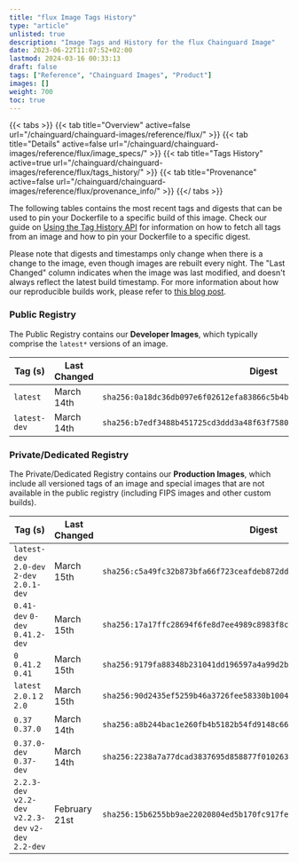 ```yaml
---
title: "flux Image Tags History"
type: "article"
unlisted: true
description: "Image Tags and History for the flux Chainguard Image"
date: 2023-06-22T11:07:52+02:00
lastmod: 2024-03-16 00:33:13
draft: false
tags: ["Reference", "Chainguard Images", "Product"]
images: []
weight: 700
toc: true
---
```


{{< tabs >}}
{{< tab title="Overview" active=false url="/chainguard/chainguard-images/reference/flux/" >}}
{{< tab title="Details" active=false url="/chainguard/chainguard-images/reference/flux/image_specs/" >}}
{{< tab title="Tags History" active=true url="/chainguard/chainguard-images/reference/flux/tags_history/" >}}
{{< tab title="Provenance" active=false url="/chainguard/chainguard-images/reference/flux/provenance_info/" >}}
{{</ tabs >}}

The following tables contains the most recent tags and digests that can be used to pin your Dockerfile to a specific build of this image. Check our guide on [Using the Tag History API](/chainguard/chainguard-images/using-the-tag-history-api/) for information on how to fetch all tags from an image and how to pin your Dockerfile to a specific digest.

Please note that digests and timestamps only change when there is a change to the image, even though images are rebuilt every night. The "Last Changed" column indicates when the image was last modified, and doesn't always reflect the latest build timestamp. For more information about how our reproducible builds work, please refer to [this blog post](https://www.chainguard.dev/unchained/reproducing-chainguards-reproducible-image-builds).

### Public Registry
The Public Registry contains our **Developer Images**, which typically comprise the `latest*` versions of an image.

| Tag (s)       | Last Changed | Digest                                                                    |
|---------------|--------------|---------------------------------------------------------------------------|
|  `latest`     | March 14th   | `sha256:0a18dc36db097e6f02612efa83866c5b4b5382d98247f017074f973d8604f06e` |
|  `latest-dev` | March 14th   | `sha256:b7edf3488b451725cd3ddd3a48f63f75806de45eb1f60add51e526c84ff2d693` |


### Private/Dedicated Registry
The Private/Dedicated Registry contains our **Production Images**, which include all versioned tags of an image and special images that are not available in the public registry (including FIPS images and other custom builds).

| Tag (s)                                                 | Last Changed  | Digest                                                                    |
|---------------------------------------------------------|---------------|---------------------------------------------------------------------------|
|  `latest-dev` `2.0-dev` `2-dev` `2.0.1-dev`             | March 15th    | `sha256:c5a49fc32b873bfa66f723ceafdeb872dd4f2e3e90bf2c263225fb0a2777a590` |
|  `0.41-dev` `0-dev` `0.41.2-dev`                        | March 15th    | `sha256:17a17ffc28694f6fe8d7ee4989c8983f8cb4d912913df6b94b4cefa952638507` |
|  `0` `0.41.2` `0.41`                                    | March 15th    | `sha256:9179fa88348b231041dd196597a4a99d2bdd08d1e3740d22b5f3105f78c923df` |
|  `latest` `2.0.1` `2` `2.0`                             | March 15th    | `sha256:90d2435ef5259b46a3726fee58330b100412a3b6007aa2d467bdf6cdf04164b3` |
|  `0.37` `0.37.0`                                        | March 14th    | `sha256:a8b244bac1e260fb4b5182b54fd9148c664bf66ed828838b736129c275426544` |
|  `0.37.0-dev` `0.37-dev`                                | March 14th    | `sha256:2238a7a77dcad3837695d858877f01026337f1995cc21ca6a97c9567600a8a5e` |
|  `2.2.3-dev` `v2.2-dev` `v2.2.3-dev` `v2-dev` `2.2-dev` | February 21st | `sha256:15b6255bb9ae22020804ed5b170fc917fe098da5c788faf0b6ffdf79297c0e0d` |

